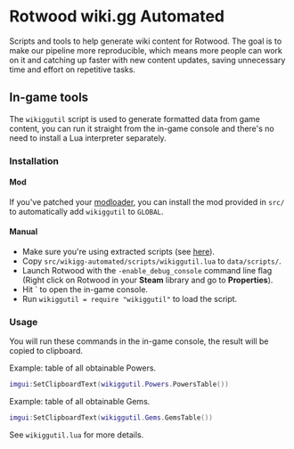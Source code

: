 # Rotwood wiki.gg Automated

Scripts and tools to help generate wiki content for Rotwood. The goal is to make our pipeline more reproducible, which means more people can work on it and catching up faster with new content updates, saving unnecessary time and effort on repetitive tasks.

## In-game tools

The `wikiggutil` script is used to generate formatted data from game content, you can run it straight from the in-game console and there's no need to install a Lua interpreter separately.

### Installation

#### Mod

If you've patched your [modloader](https://github.com/zgibberish/rotwood-modloader), you can install the mod provided in `src/` to automatically add `wikiggutil` to `GLOBAL`.

#### Manual

- Make sure you're using extracted scripts (see [here](https://github.com/zgibberish/rotwood-mods/blob/main/docs/extracting_game_scripts.md)).
- Copy `src/wikigg-automated/scripts/wikiggutil.lua` to `data/scripts/`.
- Launch Rotwood with the `-enable_debug_console` command line flag (Right click on Rotwood in your **Steam** library and go to **Properties**).
- Hit \` to open the in-game console.
- Run `wikiggutil = require "wikiggutil"` to load the script.

### Usage

You will run these commands in the in-game console, the result will be copied to clipboard.

Example: table of all obtainable Powers.

```lua
imgui:SetClipboardText(wikiggutil.Powers.PowersTable())
```

Example: table of all obtainable Gems.

```lua
imgui:SetClipboardText(wikiggutil.Gems.GemsTable())
```

See `wikiggutil.lua` for more details.
